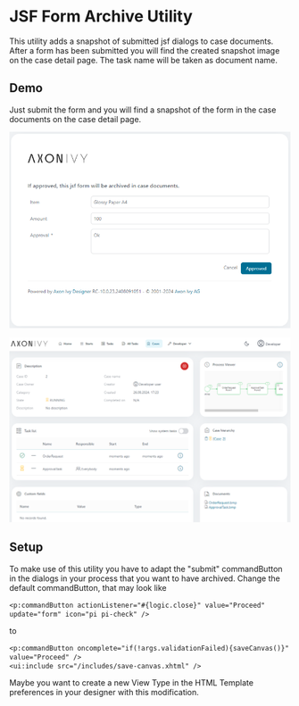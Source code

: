 <!--
Dear developer!     

When you create your very valuable documentation, please be aware that this Readme.md is not only published on github. This documentation is also processed automatically and published on our website. For this to work, the two headings "Demo" and "Setup" must not be changed
-->

# JSF Form Archive Utility

This utility adds a snapshot of submitted jsf dialogs to case documents. After a form has been submitted you will find the created snapshot image on the case detail page. The task name will be taken as document name.



## Demo

Just submit the form and you will find a snapshot of the form in the case documents on the case detail page.

   ![Archived-Sample-Dialog](images/ArchivedSampleDialog.png)

   ![Case-Documents-Dialog](images/CaseDocuments.png)

## Setup

To make use of this utility you have to adapt the "submit" commandButton in the dialogs in your process that you want to have archived. 
Change the default commandButton, that may look like
  ```
  <p:commandButton actionListener="#{logic.close}" value="Proceed" update="form" icon="pi pi-check" />
  ``` 
to
  ```
  <p:commandButton oncomplete="if(!args.validationFailed){saveCanvas()}" value="Proceed" />
  <ui:include src="/includes/save-canvas.xhtml" />
  ```
Maybe you want to create a new View Type in the HTML Template preferences in your designer with this modification.
